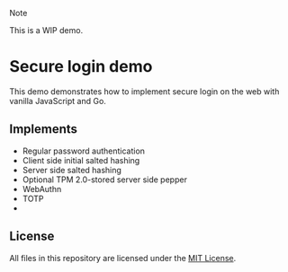 > [!NOTE]
> This is a WIP demo.

# Secure login demo

This demo demonstrates how to implement secure login on the web with vanilla JavaScript and Go.

## Implements

- Regular password authentication
- Client side initial salted hashing
- Server side salted hashing
- Optional TPM 2.0-stored server side pepper
- WebAuthn
- TOTP
-

## License
All files in this repository are licensed under the [MIT License](LICENSE).
